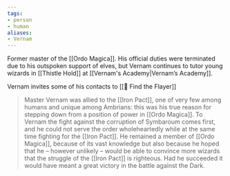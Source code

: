```yaml
---
tags:
- person
- human
aliases:
- Vernam
---
```


Former master of the [[Ordo Magica]]. His official duties were terminated due to his outspoken support of elves, but Vernam continues to tutor young wizards in [[Thistle Hold]] at [[Vernam's Academy|Vernam’s Academy]].

Vernam invites some of his contacts to [[📜 Find the Flayer]]

> Master Vernam was allied to the [[Iron Pact]], one of very few among humans and unique among Ambrians: this was his true reason for stepping down from a position of power in [[Ordo Magica]]. To Vernam the fight against the corruption of Symbaroum comes first, and he could not serve the order wholeheartedly while at the same time fighting for the [[Iron Pact]]. He remained a member of [[Ordo Magica]], because of its vast knowledge but also because he hoped that he – however unlikely – would be able to convince more wizards that the struggle of the [[Iron Pact]] is righteous. Had he succeeded it would have meant a great victory in the battle against the Dark.
